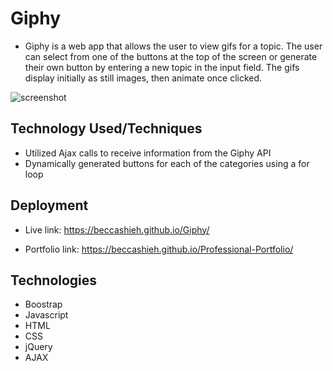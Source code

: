 # Giphy

* Giphy is a web app that allows the user to view gifs for a topic. The user can select from one of the buttons at the top of the screen or generate their own button by entering a new topic in the input field. The gifs display initially as still images, then animate once clicked. 

![screenshot](https://user-images.githubusercontent.com/47259793/56827289-65f64980-682c-11e9-8caf-500e598042da.PNG)


## Technology Used/Techniques

* Utilized Ajax calls to receive information from the Giphy API
* Dynamically generated buttons for each of the categories using a for loop 



## Deployment

* Live link: https://beccashieh.github.io/Giphy/

* Portfolio link: https://beccashieh.github.io/Professional-Portfolio/

## Technologies

* Boostrap
* Javascript
* HTML
* CSS
* jQuery
* AJAX


